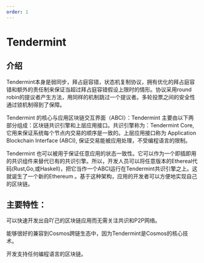 ```yaml
---
order: 1
---
```


# Tendermint

## 介绍

Tendermint本身是弱同步，拜占庭容错，状态机复制协议，拥有优化的拜占庭容错和额外的责任制来保证当超过拜占庭容错假设上限时的情形。协议采用round robin的提议者产生方法，用同样的机制跳过一个提议者。多轮投票之间的安全性通过锁机制得到了保障。

Tendermint 的核心与应用区块链交互界面（ABCI）：Tendermint 主要由以下两部分组成：区块链共识引擎和上层应用接口。共识引擎称为：Tendermint Core, 它用来保证系统每个节点内交易的顺序是一致的。上层应用接口称为 Application Blockchain Interface (ABCI), 保证交易能被应用处理，不受编程语言的限制。

Tendermint 也可以被用于保证任意应用的状态一致性。它可以作为一个即插即用的共识组件来替代已有的共识引擎。所以，开发人员可以将任意版本的Ethereal代码(Rust,Go,或Haskell)，把它当作一个ABCI运行在Tendermint共识引擎之上。这就诞生了一个新的Ethereum 。基于这种架构，应用的开发者可以方便地实现自己的区块链。

## 主要特性：

可以快速开发出自吖己的区块链应用而无需关注共识和P2P网络。

能够很好的兼容到Cosmos跨链生态中，因为Tendermint是Cosmos的核心技术。

开发支持任何编程语言的区块链。